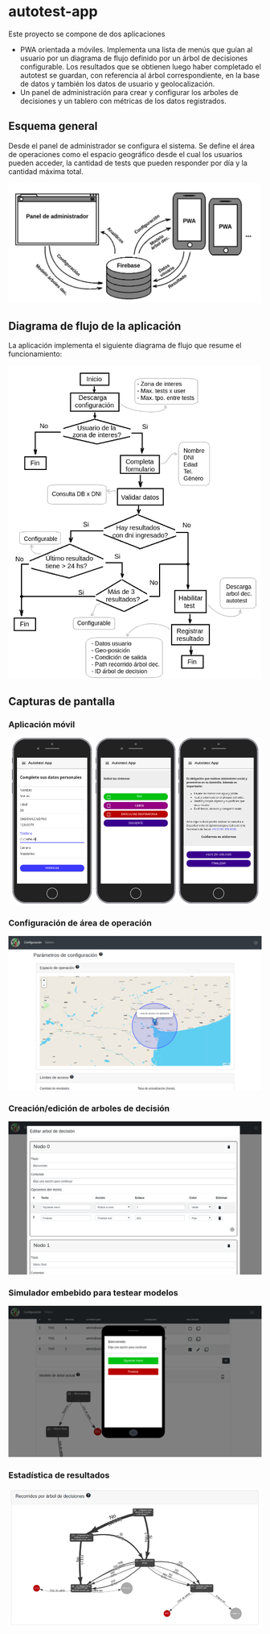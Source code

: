 # autotest-app

Este proyecto se compone de dos aplicaciones
  - PWA orientada a móviles. Implementa una lista de menús que guían al usuario por un diagrama de flujo definido por un árbol de decisiones configurable. Los resultados que se obtienen luego haber completado el autotest se guardan, con referencia al árbol correspondiente, en la base de datos y también los datos de usuario y geolocalización.
  - Un panel de administración para crear y configurar los arboles de decisiones y un tablero con métricas de los datos registrados.

## Esquema general

Desde el panel de administrador se configura el sistema. Se define el área de operaciones como el espacio geográfico desde el cual los usuarios pueden acceder, la cantidad de tests que pueden responder por día y la cantidad máxima total.

![General](doc/general_view.png "General") 

## Diagrama de flujo de la aplicación

La aplicación implementa el siguiente diagrama de flujo que resume el funcionamiento:

![Proceso](doc/app_process.png "Proceso") 

## Capturas de pantalla

### Aplicación móvil
![CapturasApp](doc/app_screenshots.png "Capturas app") 

### Configuración de área de operación
![Area](doc/admin_config_map.png "Configuración mapa") 

### Creación/edición de arboles de decisión
![Arbol](doc/admin_config_tree.png "Configuración árbol") 

### Simulador embebido para testear modelos
![Simulador](doc/admin_app_simulator.png "Simulador") 

### Estadística de resultados
![Model](doc/decision_tree_weights.png "Modelo") 

